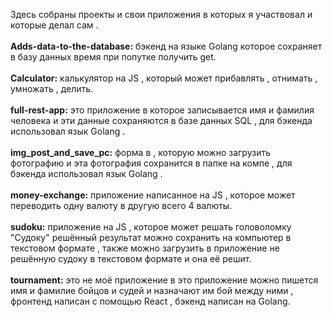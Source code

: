 Здесь собраны проекты и свои приложения в которых я участвовал и которые делал сам .
<br/>
<br/>
**Adds-data-to-the-database:**  бэкенд на языке Golang которое сохраняет в базу данных время при попутке получить get.
<br/>
<br/>
**Calculator:**  калькулятор на JS , который может прибавлять , отнимать , умножать , делить.
<br/>
<br/>
**full-rest-app:** это приложение в которое записывается имя и фамилия человека и эти данные сохраняются в базе данных SQL , для бэкенда использовал язык Golang .
<br/>
<br/>
**img_post_and_save_pc:** форма в , которую можно загрузить фотографию и эта фотография сохранится в папке на компе , для бэкенда использовал язык Golang .
<br/>
<br/>
**money-exchange:** приложение написанное на JS , которое может переводить одну валюту в другую всего 4 валюты.
<br/>
<br/>
**sudoku:** приложение на JS , которое может решать головоломку "Судоку" решённый результат можно сохранить на компьютер в текстовом формате , также можно загрузить в приложение не решённую судоку в текстовом формате и она её решит.
<br/>
<br/>
**tournament:** это не моё приложение в это приложение можно пишется имя и фамилие бойцов и судей и назначают им бой между ними , фронтенд написан с помощью React , бэкенд написан на Golang.
